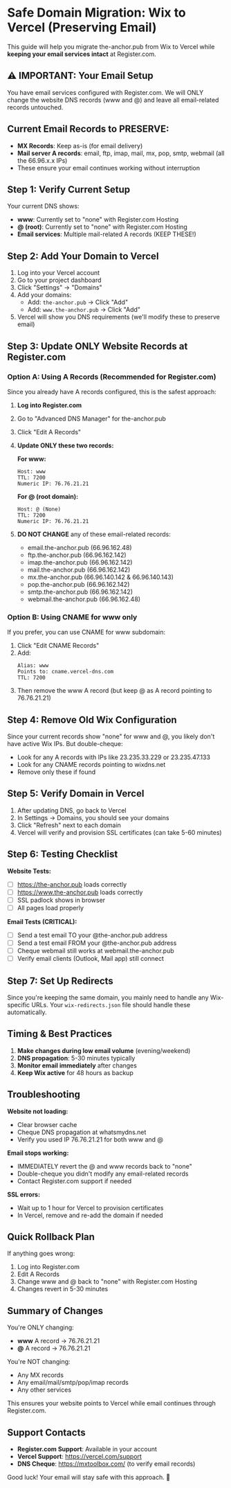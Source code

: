 # Safe Domain Migration: Wix to Vercel (Preserving Email)

This guide will help you migrate the-anchor.pub from Wix to Vercel while **keeping your email services intact** at Register.com.

## ⚠️ IMPORTANT: Your Email Setup
You have email services configured with Register.com. We will ONLY change the website DNS records (www and @) and leave all email-related records untouched.

## Current Email Records to PRESERVE:
- **MX Records**: Keep as-is (for email delivery)
- **Mail server A records**: email, ftp, imap, mail, mx, pop, smtp, webmail (all the 66.96.x.x IPs)
- These ensure your email continues working without interruption

## Step 1: Verify Current Setup

Your current DNS shows:
- **www**: Currently set to "none" with Register.com Hosting
- **@ (root)**: Currently set to "none" with Register.com Hosting
- **Email services**: Multiple mail-related A records (KEEP THESE!)

## Step 2: Add Your Domain to Vercel

1. Log into your Vercel account
2. Go to your project dashboard
3. Click "Settings" → "Domains"
4. Add your domains:
   - Add: `the-anchor.pub` → Click "Add"
   - Add: `www.the-anchor.pub` → Click "Add"
5. Vercel will show you DNS requirements (we'll modify these to preserve email)

## Step 3: Update ONLY Website Records at Register.com

### Option A: Using A Records (Recommended for Register.com)

Since you already have A records configured, this is the safest approach:

1. **Log into Register.com**
2. Go to "Advanced DNS Manager" for the-anchor.pub
3. Click "Edit A Records"
4. **Update ONLY these two records:**

   **For www:**
   ```
   Host: www
   TTL: 7200
   Numeric IP: 76.76.21.21
   ```

   **For @ (root domain):**
   ```
   Host: @ (None)
   TTL: 7200
   Numeric IP: 76.76.21.21
   ```

5. **DO NOT CHANGE** any of these email-related records:
   - email.the-anchor.pub (66.96.162.48)
   - ftp.the-anchor.pub (66.96.162.142)
   - imap.the-anchor.pub (66.96.162.142)
   - mail.the-anchor.pub (66.96.162.142)
   - mx.the-anchor.pub (66.96.140.142 & 66.96.140.143)
   - pop.the-anchor.pub (66.96.162.142)
   - smtp.the-anchor.pub (66.96.162.142)
   - webmail.the-anchor.pub (66.96.162.48)

### Option B: Using CNAME for www only

If you prefer, you can use CNAME for www subdomain:

1. Click "Edit CNAME Records"
2. Add:
   ```
   Alias: www
   Points to: cname.vercel-dns.com
   TTL: 7200
   ```
3. Then remove the www A record (but keep @ as A record pointing to 76.76.21.21)

## Step 4: Remove Old Wix Configuration

Since your current records show "none" for www and @, you likely don't have active Wix IPs. But double-cheque:
- Look for any A records with IPs like 23.235.33.229 or 23.235.47.133
- Look for any CNAME records pointing to wixdns.net
- Remove only these if found

## Step 5: Verify Domain in Vercel

1. After updating DNS, go back to Vercel
2. In Settings → Domains, you should see your domains
3. Click "Refresh" next to each domain
4. Vercel will verify and provision SSL certificates (can take 5-60 minutes)

## Step 6: Testing Checklist

**Website Tests:**
- [ ] https://the-anchor.pub loads correctly
- [ ] https://www.the-anchor.pub loads correctly
- [ ] SSL padlock shows in browser
- [ ] All pages load properly

**Email Tests (CRITICAL):**
- [ ] Send a test email TO your @the-anchor.pub address
- [ ] Send a test email FROM your @the-anchor.pub address
- [ ] Cheque webmail still works at webmail.the-anchor.pub
- [ ] Verify email clients (Outlook, Mail app) still connect

## Step 7: Set Up Redirects

Since you're keeping the same domain, you mainly need to handle any Wix-specific URLs. Your `wix-redirects.json` file should handle these automatically.

## Timing & Best Practices

1. **Make changes during low email volume** (evening/weekend)
2. **DNS propagation**: 5-30 minutes typically
3. **Monitor email immediately** after changes
4. **Keep Wix active** for 48 hours as backup

## Troubleshooting

**Website not loading:**
- Clear browser cache
- Cheque DNS propagation at whatsmydns.net
- Verify you used IP 76.76.21.21 for both www and @

**Email stops working:**
- IMMEDIATELY revert the @ and www records back to "none"
- Double-cheque you didn't modify any email-related records
- Contact Register.com support if needed

**SSL errors:**
- Wait up to 1 hour for Vercel to provision certificates
- In Vercel, remove and re-add the domain if needed

## Quick Rollback Plan

If anything goes wrong:
1. Log into Register.com
2. Edit A Records
3. Change www and @ back to "none" with Register.com Hosting
4. Changes revert in 5-30 minutes

## Summary of Changes

You're ONLY changing:
- **www** A record → 76.76.21.21
- **@** A record → 76.76.21.21

You're NOT changing:
- Any MX records
- Any email/mail/smtp/pop/imap records  
- Any other services

This ensures your website points to Vercel while email continues through Register.com.

## Support Contacts

- **Register.com Support**: Available in your account
- **Vercel Support**: https://vercel.com/support
- **DNS Cheque**: https://mxtoolbox.com/ (to verify email records)

Good luck! Your email will stay safe with this approach. 🚀